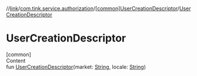 //[link](../../index.md)/[com.tink.service.authorization](../index.md)/[[common]UserCreationDescriptor](index.md)/[UserCreationDescriptor](-user-creation-descriptor.md)



# UserCreationDescriptor  
[common]  
Content  
fun [UserCreationDescriptor](-user-creation-descriptor.md)(market: [String](https://kotlinlang.org/api/latest/jvm/stdlib/kotlin/-string/index.html), locale: [String](https://kotlinlang.org/api/latest/jvm/stdlib/kotlin/-string/index.html))  



